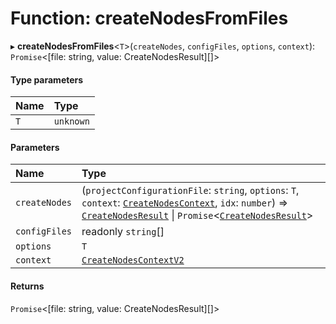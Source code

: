 # Function: createNodesFromFiles

▸ **createNodesFromFiles**\<`T`\>(`createNodes`, `configFiles`, `options`, `context`): `Promise`\<[file: string, value: CreateNodesResult][]\>

#### Type parameters

| Name | Type      |
| :--- | :-------- |
| `T`  | `unknown` |

#### Parameters

| Name          | Type                                                                                                                                                                                                                                                                                                     |
| :------------ | :------------------------------------------------------------------------------------------------------------------------------------------------------------------------------------------------------------------------------------------------------------------------------------------------------- |
| `createNodes` | (`projectConfigurationFile`: `string`, `options`: `T`, `context`: [`CreateNodesContext`](../../devkit/documents/CreateNodesContext), `idx`: `number`) => [`CreateNodesResult`](../../devkit/documents/CreateNodesResult) \| `Promise`\<[`CreateNodesResult`](../../devkit/documents/CreateNodesResult)\> |
| `configFiles` | readonly `string`[]                                                                                                                                                                                                                                                                                      |
| `options`     | `T`                                                                                                                                                                                                                                                                                                      |
| `context`     | [`CreateNodesContextV2`](../../devkit/documents/CreateNodesContextV2)                                                                                                                                                                                                                                    |

#### Returns

`Promise`\<[file: string, value: CreateNodesResult][]\>
